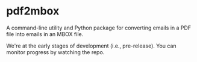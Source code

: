 # pdf2mbox
A command-line utility and Python package for converting emails in a PDF file into emails in an MBOX file.

We're at the early stages of development (i.e., pre-release). You can monitor progress by watching the repo.
